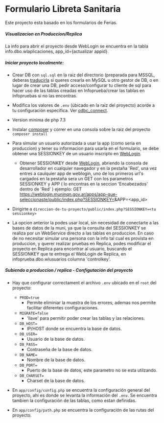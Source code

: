 # Formulario Libreta Sanitaria
Este proyecto esta basado en los formularios de Ferias.

##### Visualizacion en Produccion/Replica
La info para abrir el proyecto desde WebLogin se encuentra en la tabla info.dbo.wlaplicaciones, app_id={actualizar appid}.

##### Iniciar proyecto localmente:
- Crear DB con `sql.sql` en la raiz del directorio (preparada para MSSQL, deberas [traducirla](http://www.sqlines.com/online) si queres crearla en MySQL u otro gestor de DB, o en lugar de crear una DB, pedir acceso/configurar tu cliente de sql para hacer uso de las tablas creadas en Infoprueba/crear las tablas en Infopruebas si no las encontras.
- Modifica los valores de `.env` (úbicado en la raiz del proyecto) acorde a tu configuración especifica. Ver [odbc_connect](https://www.php.net/manual/en/function.odbc-connect.php).
- Version minima de php 7.3
- Instalar [composer](https://getcomposer.org/) y correr en una consola sobre la raiz del proyecto `composer install`
- Para simular un usuario autorizada a usar la app (como sería en produccion) y tener su informacion para usarla en el formulario, se debe obtener una SESSIONKEY de un usuario inscripto en [WebLogin](https://weblogin.muninqn.gov.ar/).
    - Obtener SESSIONKEY desde [WebLogin](https://weblogin.muninqn.gov.ar/), abriendo la consola de desarrollador en cualquier navegador y en la pestaña 'Red', una vez entres a caulquier app de weblogin, uno de los primeros url's cargados en la pestaña  sera un GET con los parametros SESSIONKEY y APP ( lo encontras en la seccion 'Encabezados' dentro de 'Red' ) ejemplo: 
    GET  https://weblogin.muninqn.gov.ar/apps/app-que-seleccionaste/public/index.php?SESSIONKEY=<tu session key>&APP=<app_id>

- Dirigirte a `direccion-de-tu-proyecto/public/index.php?SESSIONKEY=<tu sessionkey>`
- La opcion anterior la podes usar local, sin necesidad de conectarte a las bases de datos de la muni, ya que la consulta del SESSIONKEY se realiza por un WebService directo a las tablas en produccion. En caso de no necesitar simular una persona con la info tal cual es provista en produccion, y querer realizar pruebas en Replica, podes modificar el proyecto en Replica para encontrar al usuario, buscando el SESSIONKEY que te entrega el WebLogin de Replica, en infoprueba.dbo.wlusuarios columna 'controlkey'. 


##### Subiendo a produccion / replica - Configutación del proyecto
- Hay que configurar correctament el archivo `.env` ubicado en el `root` del proyecto:
    - `PROD=true`
        - Permite eliminiar la muestra de los errores, ademas nos permite facilitar diferentes configuraciones.
    - `MIGRATE=false`
        - 'llave' para permitir poder crear las tablas y las relaciones.
    - `DB_HOST=`
        - IP/HOST donde se encuentra la base de datos.
    - `DB_USER=` 
        - Usuario de la base de datos.
    - `DB_PASS=`
        - Contraseña de la base de datos.
    - `DB_NAME=`
        - Nombre de la base de datos.
    - `DB_PORT=`
        - Puerto de la base de datos, este parametro no se esta utilzando.
    - `DB_CHARSET=` 
        - Charset de la base de datos.

- En `app/config/config.php` se encuentra la configuración general del proyecto, ahi es donde se levanta la información del `.env`. Se encuentra tambien la configuración de las tablas, como estan definidas.
- En `app/config/path.php` se encuentra la configuración de las rutas del proyecto.
